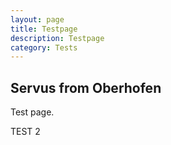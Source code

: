 ```yaml
---
layout: page
title: Testpage
description: Testpage
category: Tests
---
```


## Servus from Oberhofen

Test page.

TEST 2
